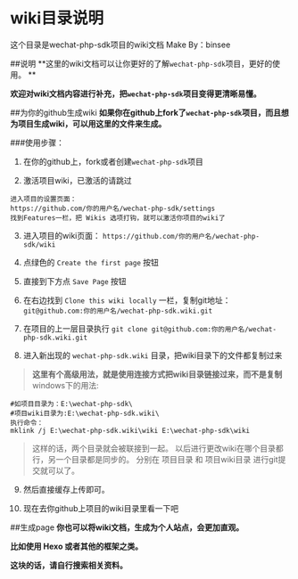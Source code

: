 wiki目录说明
==============
这个目录是wechat-php-sdk项目的wiki文档
Make By：binsee

##说明 
**这里的wiki文档可以让你更好的了解`wechat-php-sdk`项目，更好的使用。 **

**欢迎对wiki文档内容进行补充，把`wechat-php-sdk`项目变得更清晰易懂。**

##为你的github生成wiki
**如果你在github上fork了`wechat-php-sdk`项目，而且想为项目生成wiki，可以用这里的文件来生成。**


###使用步骤：
1. 在你的github上，fork或者创建`wechat-php-sdk`项目

2. 激活项目wiki，已激活的请跳过
```
进入项目的设置页面：
https://github.com/你的用户名/wechat-php-sdk/settings
找到Features一栏，把 Wikis 选项打钩，就可以激活你项目的wiki了
```

3. 进入项目的wiki页面：
`https://github.com/你的用户名/wechat-php-sdk/wiki`

4. 点绿色的 `Create the first page` 按钮

5. 直接到下方点 `Save Page` 按钮

6. 在右边找到 `Clone this wiki locally` 一栏，复制git地址：
`git@github.com:你的用户名/wechat-php-sdk.wiki.git`

7. 在项目的上一层目录执行 
`git clone git@github.com:你的用户名/wechat-php-sdk.wiki.git`

8. 进入新出现的 `wechat-php-sdk.wiki` 目录，把wiki目录下的文件都复制过来
> **这里有个高级用法，就是使用连接方式把wiki目录链接过来，而不是复制**
> windows下的用法:
```
#如项目目录为：E:\wechat-php-sdk\
#项目wiki目录为:E:\wechat-php-sdk.wiki\
执行命令：
mklink /j E:\wechat-php-sdk.wiki\wiki E:\wechat-php-sdk\wiki
```
> 这样的话，两个目录就会被联接到一起。
> 以后进行更改wiki在哪个目录都行，另一个目录都是同步的。
> 分别在 项目目录 和 项目wiki目录 进行git提交就可以了。

9. 然后直接缓存上传即可。

10. 现在去你github上项目的wiki目录里看一下吧


##生成page
**你也可以将wiki文档，生成为个人站点，会更加直观。**

**比如使用 Hexo 或者其他的框架之类。**

**这块的话，请自行搜索相关资料。**